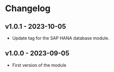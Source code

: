 # Changelog

<a name="v1.0.1"></a>
## v1.0.1 - 2023-10-05

- Update tag for the SAP HANA database module.

<a name="v1.0.0"></a>
## v1.0.0 - 2023-09-05

- First version of the module

